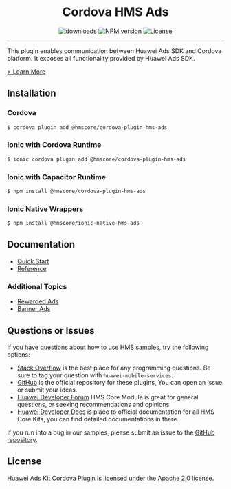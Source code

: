 <p align="center">
  <h1 align="center">Cordova HMS Ads</h1>
</p>


<p align="center">
  <a href="https://www.npmjs.com/package/@hmscore/cordova-plugin-hms-ads"><img src="https://img.shields.io/npm/dm/@hmscore/cordova-plugin-hms-ads?color=%23007EC6&style=for-the-badge" alt="downloads"></a>
  <a href="https://www.npmjs.com/package/@hmscore/cordova-plugin-hms-ads"><img src="https://img.shields.io/npm/v/@hmscore/cordova-plugin-hms-ads?color=%23ed2a1c&style=for-the-badge" alt="NPM version"></a>
  <a href="./LICENCE"><img src="https://img.shields.io/npm/l/@hmscore/cordova-plugin-hms-ads.svg?color=%3bcc62&style=for-the-badge" alt="License"></a>
</p>

----

This plugin enables communication between Huawei Ads SDK and Cordova platform. It exposes all functionality provided by Huawei Ads SDK.

[> Learn More](https://developer.huawei.com/consumer/en/doc/development/HMS-Plugin-Guides/introduction-0000001050437673?ha_source=hms1)

## Installation

### Cordova

```bash
$ cordova plugin add @hmscore/cordova-plugin-hms-ads
```

### Ionic with Cordova Runtime

```bash
$ ionic cordova plugin add @hmscore/cordova-plugin-hms-ads
```

### Ionic with Capacitor Runtime

```bash
$ npm install @hmscore/cordova-plugin-hms-ads
```

### Ionic Native Wrappers

```bash
$ npm install @hmscore/ionic-native-hms-ads
```

## Documentation

- [Quick Start](https://developer.huawei.com/consumer/en/doc/development/HMS-Plugin-Guides/preparedevenv-0000001050733529?ha_source=hms1)
- [Reference](https://developer.huawei.com/consumer/en/doc/development/HMS-Plugin-References/ads-0000001050200658?ha_source=hms1)

### Additional Topics

- [Rewarded Ads](https://developer.huawei.com/consumer/en/doc/development/HMS-Plugin-Guides/rewarded-ads-0000001050195456?ha_source=hms1)
- [Banner Ads](https://developer.huawei.com/consumer/en/doc/development/HMS-Plugin-Guides/banner-ads-0000001050312772?ha_source=hms1)

## Questions or Issues

If you have questions about how to use HMS samples, try the following options:

- [Stack Overflow](https://stackoverflow.com/questions/tagged/huawei-mobile-services) is the best place for any programming questions. Be sure to tag your question with `huawei-mobile-services`.
- [GitHub](https://github.com/HMS-Core/hms-cordova-plugin) is the official repository for these plugins, You can open an issue or submit your ideas.
- [Huawei Developer Forum](https://forums.developer.huawei.com/forumPortal/en/home?fid=0101187876626530001&ha_source=hms1) HMS Core Module is great for general questions, or seeking recommendations and opinions.
- [Huawei Developer Docs](https://developer.huawei.com/consumer/en/doc/overview/HMS-Core-Plugin?ha_source=hms1) is place to official documentation for all HMS Core Kits, you can find detailed documentations in there.

If you run into a bug in our samples, please submit an issue to the [GitHub repository](https://github.com/HMS-Core/hms-cordova-plugin).

## License

Huawei Ads Kit Cordova Plugin is licensed under the [Apache 2.0 license](LICENCE).